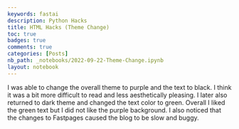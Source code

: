 ```yaml
---
keywords: fastai
description: Python Hacks
title: HTML Hacks (Theme Change)
toc: true
badges: true
comments: true
categories: [Posts]
nb_path: _notebooks/2022-09-22-Theme-Change.ipynb
layout: notebook
---
```


<!--
#################################################
### THIS FILE WAS AUTOGENERATED! DO NOT EDIT! ###
#################################################
# file to edit: _notebooks/2022-09-22-Theme-Change.ipynb
-->

<div class="container" id="notebook-container">
        
<div class="cell border-box-sizing text_cell rendered"><div class="inner_cell">
<div class="text_cell_render border-box-sizing rendered_html">
<p>I was able to change the overall theme to purple and the text to black. I think it was a bit more difficult to read and less aesthetically pleasing. I later also returned to dark theme and changed the text color to green. Overall I liked the green text but I did not like the purple background. I also noticed that the changes to Fastpages caused the blog to be slow and buggy.</p>
<p><img src="/CSP-/images/copied_from_nb/../images/background_change.jpg" alt=""></p>
<p><img src="/CSP-/images/copied_from_nb/../images/text_change.jpg" alt=""></p>

</div>
</div>
</div>
</div>
 


